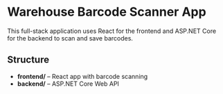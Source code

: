 # Warehouse Barcode Scanner App

This full-stack application uses React for the frontend and ASP.NET Core for the backend to scan and save barcodes.

## Structure

- **frontend/** – React app with barcode scanning
- **backend/** – ASP.NET Core Web API
